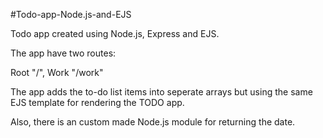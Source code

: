 #Todo-app-Node.js-and-EJS

Todo app created using Node.js, Express and EJS.

The app have two routes:

Root "/", Work "/work"

The app adds the to-do list items into seperate arrays but using the same EJS template for rendering the TODO app.

Also, there is an custom made Node.js module for returning the date.
